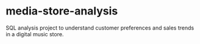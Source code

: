 # media-store-analysis
SQL analysis project to understand customer preferences and sales trends in a digital music store.

